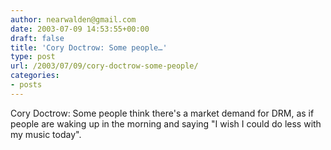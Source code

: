 ```yaml
---
author: nearwalden@gmail.com
date: 2003-07-09 14:53:55+00:00
draft: false
title: 'Cory Doctrow: Some people…'
type: post
url: /2003/07/09/cory-doctrow-some-people/
categories:
- posts
---
```


Cory Doctrow: Some people think there's a market demand for DRM, as if people are waking up in the morning and saying "I wish I could do less with my music today".



